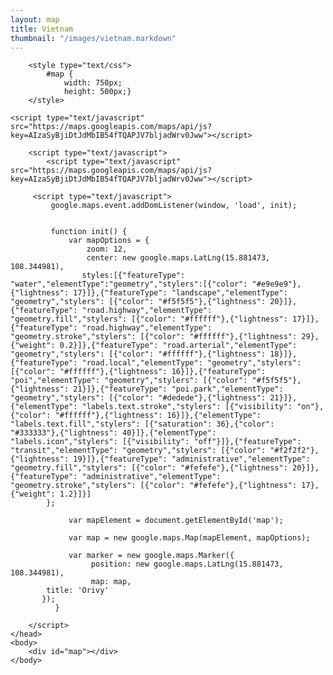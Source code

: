 ```yaml
---
layout: map
title: Vietnam
thumbnail: "/images/vietnam.markdown"
---
```

<html>
    <head>
        
        <style type="text/css">
            #map {
                width: 750px;
                height: 500px;}
        </style>
	
	<script type="text/javascript" src="https://maps.googleapis.com/maps/api/js?key=AIzaSyBjiDtJdMbIB54fTQAPJV7bljadWrv0Jww"></script>
        
        <script type="text/javascript">
            <script type="text/javascript" src="https://maps.googleapis.com/maps/api/js?key=AIzaSyBjiDtJdMbIB54fTQAPJV7bljadWrv0Jww"></script>
         
         <script type="text/javascript">
             google.maps.event.addDomListener(window, 'load', init);
 
         
             function init() {
                 var mapOptions = {
                     zoom: 12,
                     center: new google.maps.LatLng(15.881473, 108.344981),
               	    styles:[{"featureType": "water","elementType":"geometry","stylers":[{"color": "#e9e9e9"},{"lightness": 17}]},{"featureType": "landscape","elementType": "geometry","stylers": [{"color": "#f5f5f5"},{"lightness": 20}]},{"featureType": "road.highway","elementType": "geometry.fill","stylers": [{"color": "#ffffff"},{"lightness": 17}]},{"featureType": "road.highway","elementType": "geometry.stroke","stylers": [{"color": "#ffffff"},{"lightness": 29},{"weight": 0.2}]},{"featureType": "road.arterial","elementType": "geometry","stylers": [{"color": "#ffffff"},{"lightness": 18}]},{"featureType": "road.local","elementType": "geometry","stylers": [{"color": "#ffffff"},{"lightness": 16}]},{"featureType": "poi","elementType": "geometry","stylers": [{"color": "#f5f5f5"},{"lightness": 21}]},{"featureType": "poi.park","elementType": "geometry","stylers": [{"color": "#dedede"},{"lightness": 21}]},{"elementType": "labels.text.stroke","stylers": [{"visibility": "on"},{"color": "#ffffff"},{"lightness": 16}]},{"elementType": "labels.text.fill","stylers": [{"saturation": 36},{"color": "#333333"},{"lightness": 40}]},{"elementType": "labels.icon","stylers": [{"visibility": "off"}]},{"featureType": "transit","elementType": "geometry","stylers": [{"color": "#f2f2f2"},{"lightness": 19}]},{"featureType": "administrative","elementType": "geometry.fill","stylers": [{"color": "#fefefe"},{"lightness": 20}]},{"featureType": "administrative","elementType": "geometry.stroke","stylers": [{"color": "#fefefe"},{"lightness": 17},{"weight": 1.2}]}]
 		    };
 
                 var mapElement = document.getElementById('map');
 
                 var map = new google.maps.Map(mapElement, mapOptions);
 
                 var marker = new google.maps.Marker({
                      position: new google.maps.LatLng(15.881473, 108.344981),
                      map: map,
  		    title: 'Orivy'
		   });
              }
	
        </script>
    </head>
    <body>
        <div id="map"></div>
    </body>
</html>
